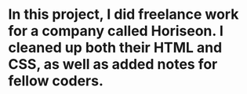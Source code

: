 # In this project, I did freelance work for a company called Horiseon. I cleaned up both their HTML and CSS, as well as added notes for fellow coders.
